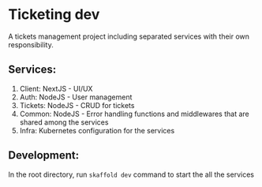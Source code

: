 # Ticketing dev

A tickets management project including separated services with their own responsibility.

## Services:

1. Client: NextJS - UI/UX
2. Auth: NodeJS - User management
3. Tickets: NodeJS - CRUD for tickets
4. Common: NodeJS - Error handling functions and middlewares that are shared among the services
5. Infra: Kubernetes configuration for the services

## Development:

In the root directory, run `skaffold dev` command to start the all the services
